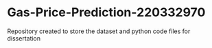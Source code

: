 # Gas-Price-Prediction-220332970
Repository created to store the dataset and python code files for dissertation
